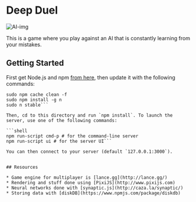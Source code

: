 # Deep Duel

![AI-img](https://piskel-imgstore-b.appspot.com/img/18dea273-b756-11e7-a7ae-c3cc346e19f0.gif)

This is a game where you play against an AI that is constantly learning from your mistakes.

## Getting Started
First get Node.js and npm [from here](https://nodejs.org/en/download/), then update it with the following commands:
```shell
sudo npm cache clean -f
sudo npm install -g n
sudo n stable```

Then, cd to this directory and run `npm install`. To launch the server, use one of the following commands:

```shell
npm run-script cmd-p # for the command-line server
npm run-script ui # for the server UI```

You can then connect to your server (default `127.0.0.1:3000`).


## Resources

* Game engine for multiplayer is [lance.gg](http://lance.gg/)
* Rendering and stuff done using [PixiJS](http://www.pixijs.com)
* Neural networks done with [synaptic.js](http://caza.la/synaptic/)
* Storing data with [diskDB](https://www.npmjs.com/package/diskdb)
